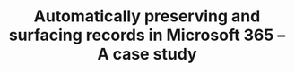 ---
abstract: null
creators:
- Jon Tilbury
date: null
document_url: null
grand_parent: iPRES
institutions: []
keywords: []
landing_page_url: https://osf.io/hvdy5/
language: eng
layout: publication
license: CC-BY 4.0 International
notes_url: null
parent: iPRES 2022
publication_type: lightning talk
size: null
slides_url: https://osf.io/download/mkury/
source_name: iPRES:osf:hvdy5
stream_url: https://youtu.be/eW6PsVnyI2k?t=315
title: Automatically preserving and surfacing records in Microsoft 365 – A case study
year: 2022
---